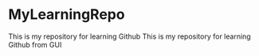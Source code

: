 # MyLearningRepo
This is my repository for learning Github
This is my repository for learning Github from GUI